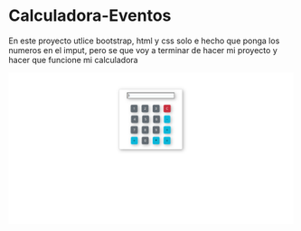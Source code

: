 # Calculadora-Eventos

En este proyecto utlice bootstrap, html y css
solo e hecho que ponga los numeros en el imput, pero se que voy a terminar de hacer mi proyecto y hacer que funcione mi calculadora

![Demo](image.png)